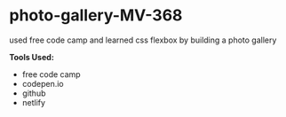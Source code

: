 # photo-gallery-MV-368


used free code camp and learned css flexbox by building a photo gallery 


**Tools Used:** 
* free code camp
* codepen.io
* github
* netlify